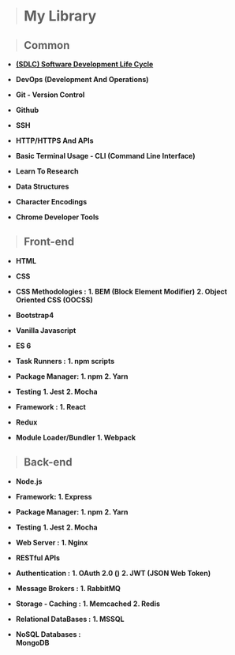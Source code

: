 >	# My Library

> ## Common

*	[**(SDLC) Software Development Life Cycle**](https://github.com/alaminit1989/mylibrary/blob/master/MyLibrary/SDLC/SDLC.md)

*	**DevOps (Development And Operations)**

*	**Git - Version Control**

*	**Github**

*	**SSH**

*	**HTTP/HTTPS And APIs**

* **Basic Terminal Usage - CLI (Command Line Interface)**

*	**Learn To Research**

*	**Data Structures**

*	**Character Encodings**

*	**Chrome Developer Tools**


>	## Front-end

*	**HTML**

*	**CSS**

*	**CSS Methodologies :**
	**1. BEM (Block Element Modifier)**
	**2. Object Oriented CSS (OOCSS)**

*	**Bootstrap4**

*	**Vanilla Javascript**

*	**ES 6**

*	**Task Runners :**
	**1. npm scripts**
	
*	**Package Manager:**
	**1.	 npm**
	**2. Yarn**
	
*	**Testing**
	**1. Jest**
	**2. Mocha**

*	**Framework :**
	**1. React**
	
*	**Redux**

*	**Module Loader/Bundler**
	**1. Webpack**
	

> ## Back-end

*	**Node.js**

*	**Framework:**
	**1. Express**

*	**Package Manager:**
	**1.	 npm**
	**2. Yarn**
	
*	**Testing**
	**1. Jest**
	**2. Mocha**
	
*	**Web Server :**
	**1. Nginx**

*	**RESTful APIs**

*	**Authentication :**
	**1. OAuth 2.0 ()**
	**2. JWT (JSON Web Token)**
	
*	**Message Brokers :**
	**1. RabbitMQ**
	
*	**Storage - Caching :**
	**1. Memcached**
	**2. Redis**
	
*	**Relational DataBases :**
	**1. MSSQL**
	
*	**NoSQL Databases :**	
	**MongoDB**
	



